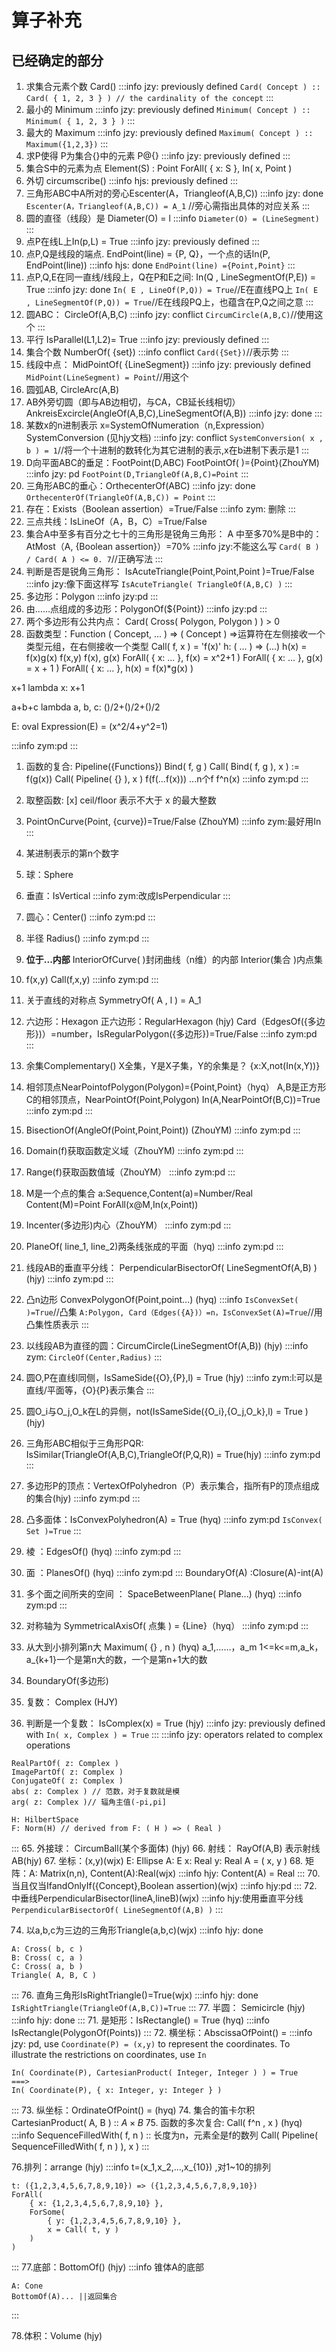 #  算子补充
## 已经确定的部分
1. 求集合元素个数 Card()
:::info
jzy: previously defined
`Card( Concept ) :: Card( { 1, 2, 3 } ) // the cardinality of the concept`
:::
2. 最小的 Minimum
:::info
jzy: previously defined
`Minimum( Concept ) :: Minimum( { 1, 2, 3 } )`
:::
3. 最大的 Maximum
:::info
jzy: previously defined
`Maximum( Concept ) :: Maximum({1,2,3})`
:::
4. 求P使得 P为集合{}中的元素 P@{}
:::info
jzy: previously defined
:::
5. 集合S中的元素为点 Element(S) : Point
ForAll( { x: S }, In( x, Point )
6. 外切 circumscribe() 
:::info
hjs: previously defined
:::
7. 三角形ABC中A所对的旁心Escenter(A，Triangleof(A,B,C))
:::info
jzy: done
`Escenter(A，Triangleof(A,B,C)) = A_1` //旁心需指出具体的对应关系
:::
8. 圆的直径（线段）是 Diameter(O) = l
:::info
`Diameter(O) = (LineSegment)`
:::
9. 点P在线L上In(p,L) = True
:::info
jzy: previously defined
:::
10. 点P,Q是线段的端点. EndPoint(line) = {P, Q}，一个点的话In(P, EndPoint(line)) 
:::info
hjs: done
`EndPoint(line) ={Point,Point}`
:::
12. 点P,Q,E在同一直线/线段上，Q在P和E之间: In(Q , LineSegmentOf(P,E)) = True
:::info
jzy: done
`In( E , LineOf(P,Q)) = True`//E在直线PQ上
`In( E , LineSegmentOf(P,Q)) = True`//E在线段PQ上，也蕴含在P,Q之间之意
:::
13. 圆ABC：
CircleOf(A,B,C)
:::info
jzy: conflict
`CircumCircle(A,B,C)`//使用这个
:::
1. 平行  IsParallel(L1,L2)= True
:::info
jzy: previously defined
:::
3. 集合个数 NumberOf( {set})
:::info
conflict
`Card({Set})`//表示势
:::
5. 线段中点： MidPointOf( {LineSegment})
:::info
jzy: previously defined
`MidPoint(LineSegment) = Point`//用这个
1. 圆弧AB,  CircleArc(A,B)
1. AB外旁切圆（即与AB边相切，与CA，CB延长线相切）AnkreisExcircle(AngleOf(A,B,C),LineSegmentOf(A,B))
:::info
jzy: done
:::
3. 某数x的n进制表示 x=SystemOfNumeration（n,Expression）
SystemConversion (见hjy文档)
:::info
jzy: conflict
`SystemConversion( x , b ) = 1`//将一个十进制的数转化为其它进制的表示,x在b进制下表示是1
:::
1. D向平面ABC的垂足：FootPoint(D,ABC)
FootPointOf( )={Point}(ZhouYM)
:::info
jzy: pd
`FootPoint(D,TriangleOf(A,B,C)=Point`
:::
1. 三角形ABC的垂心：OrthecenterOf(ABC)
:::info
jzy: done
`OrthecenterOf(TriangleOf(A,B,C)) = Point`
:::
3. 存在：Exists（Boolean assertion）=True/False
:::info
zym: 删除
:::
5. 三点共线：IsLineOf（A，B，C）=True/False
6. 集合A中至多有百分之七十的三角形是锐角三角形：
A 中至多70%是B中的：AtMost（A, {Boolean assertion}）=70%
:::info
jzy:不能这么写
`Card( B ) / Card( A ) <= 0. 7`//正确写法
:::
1. 判断是否是锐角三角形：
IsAcuteTriangle(Point,Point,Point )=True/False
:::info
jzy:像下面这样写
`IsAcuteTriangle( TriangleOf(A,B,C) )`
:::
1. 多边形：Polygon
:::info
jzy:pd
:::
3. 由……点组成的多边形：PolygonOf(${Point})
:::info
jzy:pd
:::
5. 两个多边形有公共内点：
Card( Cross( Polygon, Polygon ) ) > 0
3. 函数类型：Function
( Concept, ... ) => ( Concept )
=>运算符在左侧接收一个类型元组，在右侧接收一个类型
Call( f, x ) = 'f(x)'
h: ( ... ) => (...)
h(x) = f(x)g(x)
f(x,y)
f(x), g(x)
ForAll( { x: ... }, f(x) = x^2+1 )
ForAll( { x: ... }, g(x) = x + 1 )
ForAll( { x: ... }, h(x) = f(x)*g(x) )

x+1
lambda x: x+1

a+b+c
lambda a, b, c: ()/2+()/2+()/2

E: oval
Expression(E) = (x^2/4+y^2=1)

:::info
zym:pd
:::
1. 函数的复合: 
Pipeline({Functions})
Bind( f, g )
Call( Bind( f, g ), x ) := f(g(x))
Call( Pipeline( {} ), x )
f(f(...f(x))) ...n个f
f^n(x)
:::info
zym:pd
:::
1. 取整函数: [x] ceil/floor
表示不大于 x 的最大整数
1. PointOnCurve(Point, {curve})=True/False  (ZhouYM)
:::info
zym:最好用In
:::
3. 某进制表示的第n个数字 
4. 球：Sphere
5. 垂直：IsVertical
:::info
zym:改成IsPerpendicular
:::
7. 圆心：Center()
:::info
zym:pd
:::
9. 半径 Radius()
:::info
zym:pd
:::
11. **位于...内部** 
InteriorOfCurve( )封闭曲线（n维）的内部
Interior(集合 )内点集
1. f(x,y)
Call(f,x,y)
:::info
zym:pd
:::
1. 关于直线的对称点  SymmetryOf( A , l ) = A_1
1. 六边形：Hexagon  正六边形：RegularHexagon   (hjy)
Card（EdgesOf({多边形})）=number，IsRegularPolygon({多边形})=True/False
:::info
zym:pd
:::
1. 余集Complementary()
X全集，Y是X子集，Y的余集是？ 
{x:X,not(In(x,Y))}
1. 相邻顶点NearPointofPolygon(Polygon)={Point,Point}（hyq）
A,B是正方形C的相邻顶点，NearPointOf(Point,Polygon)
In(A,NearPointOf(B,C))=True
:::info
zym:pd
:::
1. BisectionOf(AngleOf(Point,Point,Point)) (ZhouYM)
:::info
zym:pd
:::
3. Domain(f)获取函数定义域（ZhouYM)
:::info
zym:pd
:::
5. Range(f)获取函数值域（ZhouYM）
:::info
zym:pd
:::
1. M是一个点的集合
a:Sequence,Content(a)=Number/Real
Content(M)=Point
ForAll(x@M,In(x,Point))

1. Incenter(多边形)内心（ZhouYM）
:::info
zym:pd
:::
1. PlaneOf( line_1, line_2)两条线张成的平面（hyq)
:::info
zym:pd
:::
3. 线段AB的垂直平分线：  PerpendicularBisectorOf( LineSegmentOf(A,B) )  (hjy)
:::info
zym:pd
:::
5. 凸n边形
ConvexPolygonOf(Point,point...)
(hyq)
:::info
`IsConvexSet( )=True`//凸集
`A:Polygon, Card（Edges({A})）=n，IsConvexSet(A)=True`//用凸集性质表示
:::
1. 以线段AB为直径的圆：CircumCircle(LineSegmentOf(A,B))    (hjy)
:::info
zym:
`CircleOf(Center,Radius)`
:::
1. 圆O,P在直线l同侧，IsSameSide({O},{P},l) = True   (hjy)
:::info
zym:l:可以是直线/平面等，{O}{P}表示集合
:::
3. 圆O_i与O_j,O_k在L的异侧，not(IsSameSide({O_i},{O_j,O_k},l) = True )      (hjy)
4. 三角形ABC相似于三角形PQR: IsSimilar(TriangleOf(A,B,C),TriangleOf(P,Q,R)) = True(hjy)
:::info
zym:pd
:::
6. 多边形P的顶点：VertexOfPolyhedron（P）表示集合，指所有P的顶点组成的集合(hjy)
:::info
zym:pd
:::
8. 凸多面体：IsConvexPolyhedron(A) = True  (hyq)
:::info
zym:pd
`IsConvex( Set )=True`
:::
1. 棱 ：EdgesOf()   (hyq)
:::info
zym:pd
:::
3. 面 ：PlanesOf()  (hyq)
:::info
zym:pd
:::
BoundaryOf(A) :Closure(A)-int(A)
1.  多个面之间所夹的空间 ：
SpaceBetweenPlane( Plane...)   (hyq)
:::info
zym:pd
:::

1. 对称轴为 SymmetricalAxisOf( 点集 ) = {Line}（hyq）
:::info
zym:pd
:::
3. 从大到小排列第n大
Maximum( {} , n ) (hyq)
a_1,……，a_m
1<=k<=m,a_k，a_{k+1}一个是第n大的数，一个是第n+1大的数
1. BoundaryOf(多边形)

1. 复数： Complex   (HJY)
1. 判断是一个复数： IsComplex(x) = True  (hjy)
:::info
jzy: previously defined with
`In( x, Complex ) = True`
:::
:::info
jzy: operators related to complex operations
```MantLe
RealPartOf( z: Complex )
ImagePartOf( z: Complex )
ConjugateOf( z: Complex )
abs( z: Complex ) // 范数，对于复数就是模
arg( z: Complex )// 辐角主值(-pi,pi]
```
```MantLe
H: HilbertSpace
F: Norm(H) // derived from F: ( H ) => ( Real )
```
:::
65. 外接球： CircumBall(某个多面体)  (hjy)
66. 射线： RayOf(A,B) 表示射线AB(hjy)
67. 坐标：(x,y)(wjx)
E: Ellipse
A: E
x: Real
y: Real
A = ( x, y )
68. 矩阵：A: Matrix(n,n), Content(A):Real(wjx)
:::info
hjy: Content(A) = Real
:::
70. 当且仅当IfandOnlyIf({Concept},Boolean assertion)(wjx)
:::info
hjy:pd
:::
72. 中垂线PerpendicularBisector(lineA,lineB)(wjx)
:::info
hjy:使用垂直平分线
`PerpendicularBisectorOf( LineSegmentOf(A,B) )` 
:::

74. 以a,b,c为三边的三角形Triangle(a,b,c)(wjx)
:::info
hjy: done
```MantLe
A: Cross( b, c )
B: Cross( c, a )
C: Cross( a, b )
Triangle( A, B, C )
```
:::
76. 直角三角形IsRightTriangle()=True(wjx)
:::info
hjy: done
`IsRightTriangle(TriangleOf(A,B,C))=True`
:::
77. 半圆： Semicircle   (hjy)
:::info
hjy: done
:::
71. 是矩形：IsRectangle() = True (hyq)
:::info
IsRectangle(PolygonOf(Points))
:::
72. 横坐标：AbscissaOfPoint() =
:::info
jzy: pd, use `Coordinate(P) = (x,y)` to represent the coordinates.
To illustrate the restrictions on coordinates, use `In` 
```MantLe
In( Coordinate(P), CartesianProduct( Integer, Integer ) ) = True
===>
In( Coordinate(P), { x: Integer, y: Integer } )
```
:::
73. 纵坐标：OrdinateOfPoint() =    (hyq)
74. 集合的笛卡尔积
CartesianProduct( A, B ) :: $A \times B$
75. 函数的多次复合: Call(  f^n , x ) (hyq)
:::info
SequenceFilledWith( f, n ) :: 长度为n，元素全是f的数列
Call( Pipeline( SequenceFilledWith( f, n ) ), x )
:::

<!-- Asserted( Individual, Assertion ) :: -->


76.排列：arrange  (hjy)
:::info
t=(x_1,x_2,...,x_{10}) ,对1~10的排列
```MantLe
t: ({1,2,3,4,5,6,7,8,9,10}) => ({1,2,3,4,5,6,7,8,9,10})
ForAll( 
    { x: {1,2,3,4,5,6,7,8,9,10} }, 
    ForSome( 
        { y: {1,2,3,4,5,6,7,8,9,10} },
        x = Call( t, y )
    ) 
)
```
:::
77.底部：BottomOf()  (hjy)
:::info
锥体A的底部
```
A: Cone
BottomOf(A)... ||返回集合
```
:::


78.体积：Volume (hjy)











